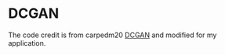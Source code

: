 # DCGAN
The code credit is from carpedm20 [DCGAN](https://github.com/carpedm20/DCGAN-tensorflow) and modified for my application.
